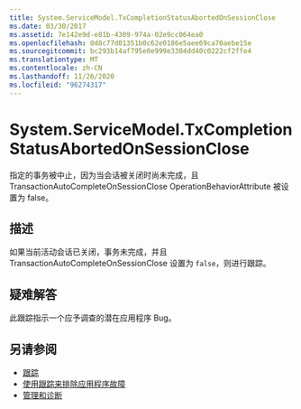 ```yaml
---
title: System.ServiceModel.TxCompletionStatusAbortedOnSessionClose
ms.date: 03/30/2017
ms.assetid: 7e142e9d-e81b-4309-974a-02e9cc064ea0
ms.openlocfilehash: 0d8c77d01351b0c62e0186e5aee69ca70aebe15e
ms.sourcegitcommit: bc293b14af795e0e999e3304dd40c0222cf2ffe4
ms.translationtype: MT
ms.contentlocale: zh-CN
ms.lasthandoff: 11/26/2020
ms.locfileid: "96274317"
---
```

# <a name="systemservicemodeltxcompletionstatusabortedonsessionclose"></a>System.ServiceModel.TxCompletionStatusAbortedOnSessionClose

指定的事务被中止，因为当会话被关闭时尚未完成，且 TransactionAutoCompleteOnSessionClose OperationBehaviorAttribute 被设置为 false。  
  
## <a name="description"></a>描述  

 如果当前活动会话已关闭，事务未完成，并且 TransactionAutoCompleteOnSessionClose 设置为 `false`，则进行跟踪。  
  
## <a name="troubleshooting"></a>疑难解答  

 此跟踪指示一个应予调查的潜在应用程序 Bug。  
  
## <a name="see-also"></a>另请参阅

- [跟踪](index.md)
- [使用跟踪来排除应用程序故障](using-tracing-to-troubleshoot-your-application.md)
- [管理和诊断](../index.md)

